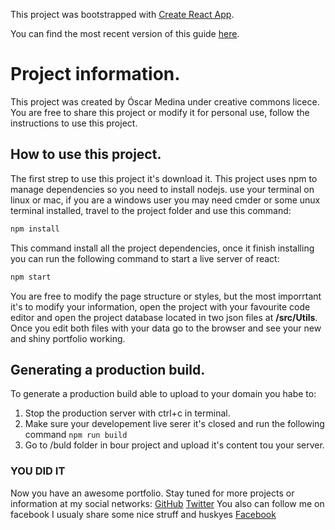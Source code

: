 This project was bootstrapped with [Create React App](https://github.com/facebookincubator/create-react-app).

You can find the most recent version of this guide [here](https://github.com/facebookincubator/create-react-app/blob/master/packages/react-scripts/template/README.md).

# Project information.
This project was created by Óscar Medina under creative commons licece.
You are free to share this project or modify it for personal use, follow the instructions to use this project.
## How to use this project.
The first strep to use this project it's download it.
This project uses npm to manage dependencies so you need to install nodejs.
use your terminal on linux or mac, if you are a windows user you may need cmder or some unux terminal installed, travel to the project folder and use this command:
```bash
npm install
```
This command install all the project dependencies, once it finish installing you can run the following command to start a live server of react:
```bash
npm start
```
You are free to modify the page structure or styles, but the most imporrtant it's to modify your information, open the project with your favourite code editor and open the project database located in two json files at **/src/Utils**.
Once you edit both files with your data go to the browser and see your new and shiny portfolio working.

## Generating a production build.
To generate a production build able to upload to your domain you habe to:
1. Stop the production server with ctrl+c in terminal.
2. Make sure your developement live serer it's closed and run the following command ```npm run build```
3. Go to /buld folder in bour project and upload it's content tou your server.

### YOU DID IT
Now you have an awesome portfolio.
Stay tuned for more projects or information at my social networks:
[GitHub](https://github.com/oscmedgon)
[Twitter](https://twitter.com/oscmedgon)
You also can follow me on facebook I usualy share some nice struff and huskyes
[Facebook](https://www.facebook.com/oscmedgon)
